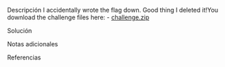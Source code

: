 Descripción
	I accidentally wrote the flag down. Good thing I deleted it!You download the challenge files here:
	- [challenge.zip](https://artifacts.picoctf.net/c_titan/136/challenge.zip)
	
Solución
	
	
Notas adicionales
	
	
Referencias
	
	